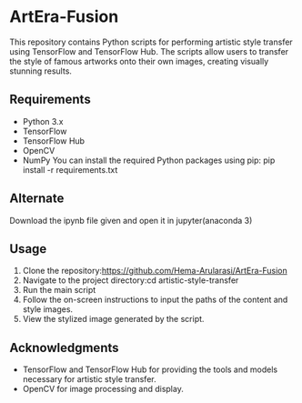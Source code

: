 # ArtEra-Fusion
This repository contains Python scripts for performing artistic style transfer using TensorFlow and TensorFlow Hub. The scripts allow users to transfer the style of famous artworks onto their own images, creating visually stunning results.
## Requirements
- Python 3.x
- TensorFlow
- TensorFlow Hub
- OpenCV
- NumPy
You can install the required Python packages using pip:
pip install -r requirements.txt
## Alternate 
Download the ipynb file given and open it in jupyter(anaconda 3)
## Usage
1. Clone the repository:https://github.com/Hema-Arularasi/ArtEra-Fusion
2.  Navigate to the project directory:cd artistic-style-transfer
3.  Run the main script
4.   Follow the on-screen instructions to input the paths of the content and style images.
5. View the stylized image generated by the script.

## Acknowledgments

- TensorFlow and TensorFlow Hub for providing the tools and models necessary for artistic style transfer.
- OpenCV for image processing and display.
